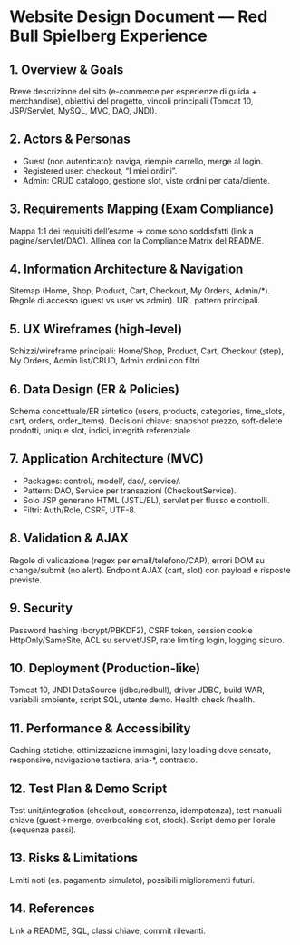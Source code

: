 # Website Design Document — Red Bull Spielberg Experience

## 1. Overview & Goals
Breve descrizione del sito (e-commerce per esperienze di guida + merchandise), obiettivi del progetto, vincoli principali (Tomcat 10, JSP/Servlet, MySQL, MVC, DAO, JNDI).

## 2. Actors & Personas
- Guest (non autenticato): naviga, riempie carrello, merge al login.
- Registered user: checkout, “I miei ordini”.
- Admin: CRUD catalogo, gestione slot, viste ordini per data/cliente.

## 3. Requirements Mapping (Exam Compliance)
Mappa 1:1 dei requisiti dell’esame → come sono soddisfatti (link a pagine/servlet/DAO). Allinea con la Compliance Matrix del README.

## 4. Information Architecture & Navigation
Sitemap (Home, Shop, Product, Cart, Checkout, My Orders, Admin/*). Regole di accesso (guest vs user vs admin). URL pattern principali.

## 5. UX Wireframes (high-level)
Schizzi/wireframe principali: Home/Shop, Product, Cart, Checkout (step), My Orders, Admin list/CRUD, Admin ordini con filtri.

## 6. Data Design (ER & Policies)
Schema concettuale/ER sintetico (users, products, categories, time_slots, cart, orders, order_items).
Decisioni chiave: snapshot prezzo, soft-delete prodotti, unique slot, indici, integrità referenziale.

## 7. Application Architecture (MVC)
- Packages: control/, model/, dao/, service/.
- Pattern: DAO, Service per transazioni (CheckoutService).
- Solo JSP generano HTML (JSTL/EL), servlet per flusso e controlli.
- Filtri: Auth/Role, CSRF, UTF-8.

## 8. Validation & AJAX
Regole di validazione (regex per email/telefono/CAP), errori DOM su change/submit (no alert).
Endpoint AJAX (cart, slot) con payload e risposte previste.

## 9. Security
Password hashing (bcrypt/PBKDF2), CSRF token, session cookie HttpOnly/SameSite, ACL su servlet/JSP, rate limiting login, logging sicuro.

## 10. Deployment (Production-like)
Tomcat 10, JNDI DataSource (jdbc/redbull), driver JDBC, build WAR, variabili ambiente, script SQL, utente demo. Health check /health.

## 11. Performance & Accessibility
Caching statiche, ottimizzazione immagini, lazy loading dove sensato, responsive, navigazione tastiera, aria-*, contrasto.

## 12. Test Plan & Demo Script
Test unit/integration (checkout, concorrenza, idempotenza), test manuali chiave (guest→merge, overbooking slot, stock).
Script demo per l’orale (sequenza passi).

## 13. Risks & Limitations
Limiti noti (es. pagamento simulato), possibili miglioramenti futuri.

## 14. References
Link a README, SQL, classi chiave, commit rilevanti.
